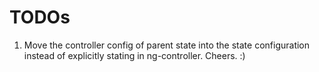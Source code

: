 # TODOs

1. Move the controller config of parent state into the state configuration instead of explicitly stating in ng-controller. Cheers. :)

